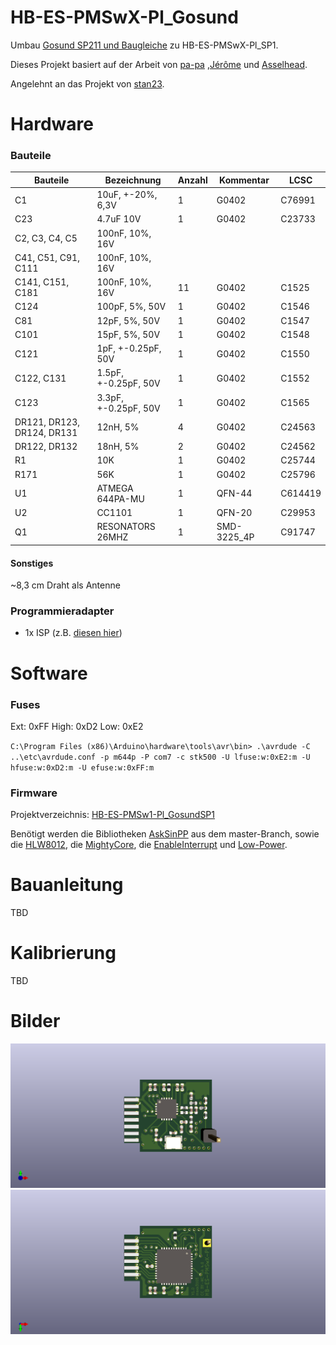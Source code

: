 # HB-ES-PMSwX-Pl_Gosund
Umbau [Gosund SP211 und Baugleiche](https://www.gosund.com/download/smart_plug/128.html) zu HB-ES-PMSwX-Pl_SP1.

Dieses Projekt basiert auf der Arbeit von [pa-pa](https://github.com/pa-pa/AskSinPP) ,[Jérôme](https://github.com/jp112sdl/Beispiel_AskSinPP) und [Asselhead](https://github.com/Asselhead/Arduino-Pro-Mini-RF).

Angelehnt an das Projekt von [stan23](https://github.com/stan23/HM-ES-PMSw1-Pl_GosundSP1).


# Hardware

### Bauteile

Bauteile                   | Bezeichnung          | Anzahl | Kommentar   | LCSC   |
-------------------------- | -------------------- | ------ | ----------- | ------ |
C1                         | 10uF, +-20%, 6,3V    |   1    | G0402       | C76991 |
C23                        | 4.7uF 10V            |   1    | G0402       | C23733 |
C2, C3, C4, C5             | 100nF, 10%, 16V      |        |             |        |
C41, C51, C91, C111        | 100nF, 10%, 16V      |        |             |        |
C141, C151, C181           | 100nF, 10%, 16V      |   11   | G0402       | C1525  |
C124                       | 100pF, 5%, 50V       |   1    | G0402       | C1546  |
C81                        | 12pF, 5%, 50V        |   1    | G0402       | C1547  |
C101                       | 15pF, 5%, 50V        |   1    | G0402       | C1548  |
C121                       | 1pF, +-0.25pF, 50V   |   1    | G0402       | C1550  |
C122, C131                 | 1.5pF, +-0.25pF, 50V |   1    | G0402       | C1552  |
C123                       | 3.3pF, +-0.25pF, 50V |   1    | G0402       | C1565  |
DR121, DR123, DR124, DR131 | 12nH, 5%             |   4    | G0402       | C24563 |
DR122, DR132               | 18nH, 5%             |   2    | G0402       | C24562 |
R1                         | 10K                  |   1    | G0402       | C25744 |
R171                       | 56K                  |   1    | G0402       | C25796 |
U1                         | ATMEGA 644PA-MU      |   1    | QFN-44      | C614419|
U2                         | CC1101               |   1    | QFN-20      | C29953 |
Q1                         | RESONATORS 26MHZ     |   1    | SMD-3225_4P | C91747 |



#### Sonstiges

~8,3 cm Draht als Antenne

### Programmieradapter
- 1x ISP (z.B. [diesen hier](https://www.diamex.de/dxshop/USB-ISP-Programmer-fuer-Atmel-AVR-Rev2))


# Software

### Fuses
Ext:  0xFF
High: 0xD2
Low:  0xE2

`C:\Program Files (x86)\Arduino\hardware\tools\avr\bin> .\avrdude -C ..\etc\avrdude.conf -p m644p -P com7 -c stk500 -U lfuse:w:0xE2:m -U hfuse:w:0xD2:m -U efuse:w:0xFF:m`


### Firmware

Projektverzeichnis: [HB-ES-PMSw1-Pl_GosundSP1](TBD)

Benötigt werden die Bibliotheken [AskSinPP](https://github.com/pa-pa/AskSinPP) aus dem master-Branch, sowie die [HLW8012](https://github.com/xoseperez/hlw8012), die [MightyCore](https://github.com/MCUdude/MightyCore), die [EnableInterrupt](https://github.com/GreyGnome/EnableInterrupt) und [Low-Power](https://github.com/rocketscream/Low-Power).


# Bauanleitung

TBD


# Kalibrierung

TBD


# Bilder
![Vorderseite](https://github.com/maxx3105/HB-ES-PMSwX-Pl_Gosund/blob/main/HB-ES-PMSwX-Pl_Gosund_top.png)
![Rückseite](https://github.com/maxx3105/HB-ES-PMSwX-Pl_Gosund/blob/main/HB-ES-PMSwX-Pl_Gosund_bottom.png)
